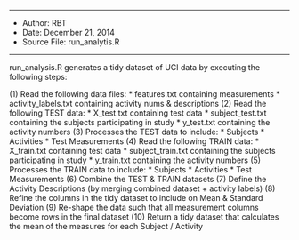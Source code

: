 ****************************************
* Author:  RBT
* Date:  December 21, 2014
* Source File:  run_analytis.R
****************************************

run_analysis.R generates a tidy dataset of UCI data by executing the following steps:

(1)  Read the following data files:
		* features.txt containing measurements
		* activity_labels.txt containing activity nums & descriptions
(2)  Read the following TEST data:
		* X_test.txt containing test data
		* subject_test.txt containing the subjects participating in study
		* y_test.txt containing the activity numbers
(3)  Processes the TEST data to include:
		* Subjects
		* Activities
		* Test Measurements
(4)  Read the following TRAIN data:
		* X_train.txt containing test data
		* subject_train.txt containing the subjects participating in study
		* y_train.txt containing the activity numbers
(5)  Processes the TRAIN data to include:
		* Subjects
		* Activities
		* Test Measurements
(6)  Combine the TEST & TRAIN datasets
(7)  Define the Activity Descriptions (by merging combined dataset + activity labels)
(8)  Refine the columns in the tidy dataset to include on Mean & Standard Deviation
(9)  Re-shape the data such that all measurement columns become rows in the final dataset
(10) Return a tidy dataset that calculates the mean of the measures for each Subject / Activity
